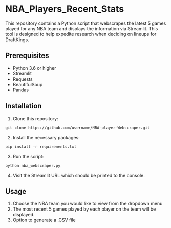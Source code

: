 # NBA_Players_Recent_Stats

This repository contains a Python script that webscrapes the latest 5 games played for any NBA team and displays the information via Streamlit.
This tool is designed to help expedite research when deciding on lineups for DraftKings.

## Prerequisites

- Python 3.6 or higher
- Streamlit
- Requests
- BeautifulSoup
- Pandas

## Installation

1. Clone this repository:

```
git clone https://github.com/username/NBA-player-Webscraper.git
```

2. Install the necessary packages:

```
pip install -r requirements.txt
```

3. Run the script:

```
python nba_webscraper.py
```

4. Visit the Streamlit URL which should be printed to the console.

## Usage

1. Choose the NBA team you would like to view from the dropdown menu
2. The most recent 5 games played by each player on the team will be displayed.
3. Option to generate a .CSV file
